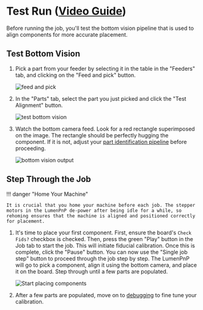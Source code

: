 # Test Run ([Video Guide](https://youtu.be/W0kdrxkkXUw?si=lrCTfUXihKnD1p4D&t=993))

Before running the job, you'll test the bottom vision pipeline that is used to align components for more accurate placement.

## Test Bottom Vision

1. Pick a part from your feeder by selecting it in the table in the "Feeders" tab, and clicking on the "Feed and pick" button.

    ![feed and pick](../../../feeders/7-setting-pick-position/img/pick-component.webp)

1. In the "Parts" tab, select the part you just picked and click the "Test Alignment" button.

    ![test bottom vision](images/test-bottom-vision.webp)

1. Watch the bottom camera feed. Look for a red rectangle superimposed on the image. The rectangle should be perfectly hugging the component. If it is not, adjust your [part identification pipeline](../../vision-pipeline-adjustment/5-part-identification-pipeline.md) before proceeding.

    ![bottom vision output](images/bottom-vision-detection.webp)

## Step Through the Job

!!! danger "Home Your Machine"

    It is crucial that you home your machine before each job. The stepper motors in the LumenPnP de-power after being idle for a while, so rehoming ensures that the machine is aligned and positioned correctly for placement.

1. It's time to place your first component. First, ensure the board's `Check Fids?` checkbox is checked. Then, press the green "Play" button in the Job tab to start the job. This will initiate fiducial calibration. Once this is complete, click the "Pause" button. You can now use the "Single job step" button to proceed through the job step by step. The LumenPnP will go to pick a component, align it using the bottom camera, and place it on the board. Step through until a few parts are populated.

    ![Start placing components](images/One-step-placement.webp)

2. After a few parts are populated, move on to [debugging](../../debugging/index.md) to fine tune your calibration.
